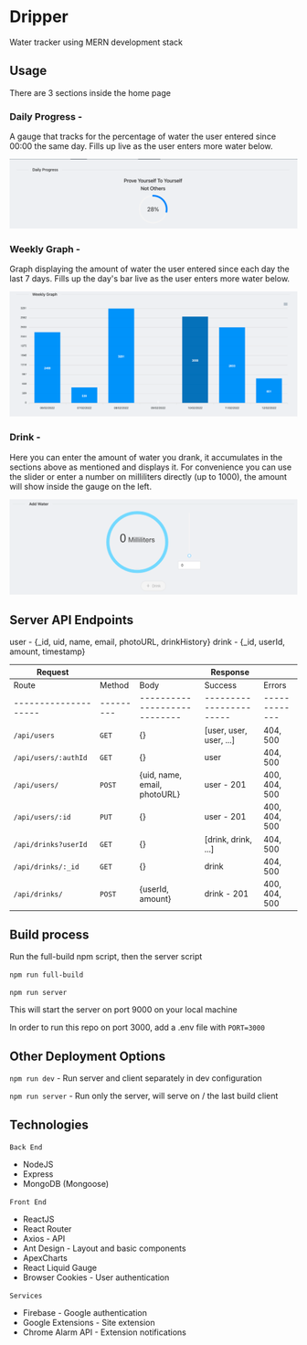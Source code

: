 # Dripper
Water tracker using MERN development stack


## Usage
There are 3 sections inside the home page

### Daily Progress -

A gauge that tracks for the percentage of water the user entered since 00:00 the same day. Fills up live as the user enters more water below.

![Daily Progress](./assets/img/daily-progress.png)

### Weekly Graph -

Graph displaying the amount of water the user entered since each day the last 7 days. Fills up the day's bar live as the user enters more water below.

![Weekly Graph](./assets/img/weekly-graph.png)

### Drink -

Here you can enter the amount of water you drank, it accumulates in the sections above as mentioned and displays it. For convenience you can use the slider or enter a number on milliliters directly (up to 1000), the amount will show inside the gauge on the left.

![Drink](./assets/img/drink.png)

## Server API Endpoints

user  - {_id, uid, name, email, photoURL, drinkHistory}
drink - {_id, userId, amount, timestamp}

Request             |         |                            |Response               |             |
--------------------|---------|----------------------------|-----------------------|-------------|
Route               |Method   |Body                        |Success                |Errors       |
--------------------|---------|----------------------------|-----------------------|-------------|
`/api/users`        |`GET`    |{}                          |[user, user, user, ...]|404, 500     |
`/api/users/:authId`|`GET`    |{}                          | user                  |404, 500     |
`/api/users/`       |`POST`   |{uid, name, email, photoURL}| user - 201            |400, 404, 500|
`/api/users/:id`    |`PUT`    |{}                          | user - 201            |400, 404, 500|
`/api/drinks?userId`|`GET`    |{}                          |[drink, drink, ...]    |404, 500     |
`/api/drinks/:_id`  |`GET`    |{}                          | drink                 |404, 500     |
`/api/drinks/`      |`POST`   |{userId, amount}            | drink - 201           |400, 404, 500|


## Build process

Run the full-build npm script, then the server script

`npm run full-build`

`npm run server`

This will start the server on port 9000 on your local machine

In order to run this repo on port 3000, add a .env file with `PORT=3000`

## Other Deployment Options

`npm run dev` - Run server and client separately in dev configuration

`npm run server` - Run only the server, will serve on / the last build client


## Technologies
`Back End`
- NodeJS
- Express
- MongoDB (Mongoose)

`Front End`
- ReactJS
- React Router
- Axios - API
- Ant Design - Layout and basic components
- ApexCharts
- React Liquid Gauge
- Browser Cookies - User authentication

`Services`
- Firebase - Google authentication
- Google Extensions - Site extension
- Chrome Alarm API - Extension notifications

